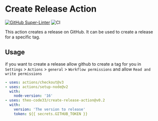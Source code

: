 # Create Release Action

[![GitHub Super-Linter](https://github.com/actions/typescript-action/actions/workflows/linter.yml/badge.svg)](https://github.com/super-linter/super-linter)
![CI](https://github.com/actions/typescript-action/actions/workflows/ci.yml/badge.svg)

This action creates a release on GitHub. It can be used to create a release for
a specific tag.

## Usage

if you want to create a release allow github to create a tag for you in
`Settings` > `Actions` > `general` > `Workflow permissions` and allow
`Read and write permissions`

```yaml
- uses: actions/checkout@v3
- uses: actions/setup-node@v2
  with:
    node-version: '16'
- uses: theo-code33/create-release-action@v0.2
  with:
    version: 'The version to release'
    token: ${{ secrets.GITHUB_TOKEN }}
```
